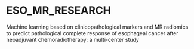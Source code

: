# ESO_MR_RESEARCH
Machine learning based on clinicopathological markers and MR radiomics to predict pathological complete response of esophageal cancer after neoadjuvant chemoradiotherapy: a multi-center study
